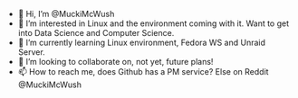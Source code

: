 - 👋 Hi, I’m @MuckiMcWush
- 👀 I’m interested in Linux and the environment coming with it. Want to get into Data Science and Computer Science.
- 🌱 I’m currently learning Linux environment, Fedora WS and Unraid Server.
- 💞️ I’m looking to collaborate on, not yet, future plans!
- 📫 How to reach me, does Github has a PM service? Else on Reddit @MuckiMcWush
